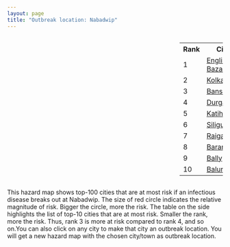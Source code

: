 ```yaml
---
layout: page
title: "Outbreak location: Nabadwip"
---
```

<div style="width: 100%; overflow: auto;">
<div style="width: 75%; float: left;">
<div id="mapid">
<script src="https://buda-magenta.github.io/hazard_map/load_map.js"></script>

<script>
var marker_outbreak = L.marker([23.388901, 88.372439],{"autoPan": true}).addTo(map); marker_outbreak.bindTooltip("Nabadwip").openTooltip();

var circle_1 = L.circle([24.965712, 88.127778], {"pane": "markerPane", "color": "red", "fill": true, "fillOpacity": 0.2, "fillRule": "evenodd", "lineCap": "round", "lineJoin": "round", "opacity": 1.0, "radius": 109327, "stroke": true, "weight": 3}).addTo(map);
circle_1.bindTooltip("English Bazar<br>rank: 1<br>hazard index: 0.109328")
circle_1.bindPopup('<a href="https://buda-magenta.github.io/hazard_map/English_Bazar">English Bazar</a>')

var circle_2 = L.circle([22.541418, 88.357691], {"pane": "markerPane", "color": "red", "fill": true, "fillOpacity": 0.2, "fillRule": "evenodd", "lineCap": "round", "lineJoin": "round", "opacity": 1.0, "radius": 86202, "stroke": true, "weight": 3}).addTo(map);
circle_2.bindTooltip("Kolkata<br>rank: 2<br>hazard index: 0.086203")
circle_2.bindPopup('<a href="https://buda-magenta.github.io/hazard_map/Kolkata">Kolkata</a>')

var circle_3 = L.circle([22.965365, 88.403973], {"pane": "markerPane", "color": "red", "fill": true, "fillOpacity": 0.2, "fillRule": "evenodd", "lineCap": "round", "lineJoin": "round", "opacity": 1.0, "radius": 62857, "stroke": true, "weight": 3}).addTo(map);
circle_3.bindTooltip("Bansberia<br>rank: 3<br>hazard index: 0.062858")
circle_3.bindPopup('<a href="https://buda-magenta.github.io/hazard_map/Bansberia">Bansberia</a>')

var circle_4 = L.circle([23.535048, 87.338043], {"pane": "markerPane", "color": "red", "fill": true, "fillOpacity": 0.2, "fillRule": "evenodd", "lineCap": "round", "lineJoin": "round", "opacity": 1.0, "radius": 14612, "stroke": true, "weight": 3}).addTo(map);
circle_4.bindTooltip("Durgapur<br>rank: 4<br>hazard index: 0.014612")
circle_4.bindPopup('<a href="https://buda-magenta.github.io/hazard_map/Durgapur">Durgapur</a>')

var circle_5 = L.circle([25.560900, 87.647654], {"pane": "markerPane", "color": "red", "fill": true, "fillOpacity": 0.2, "fillRule": "evenodd", "lineCap": "round", "lineJoin": "round", "opacity": 1.0, "radius": 7490, "stroke": true, "weight": 3}).addTo(map);
circle_5.bindTooltip("Katihar<br>rank: 5<br>hazard index: 0.007491")
circle_5.bindPopup('<a href="https://buda-magenta.github.io/hazard_map/Katihar">Katihar</a>')

var circle_6 = L.circle([26.716413, 88.430992], {"pane": "markerPane", "color": "red", "fill": true, "fillOpacity": 0.2, "fillRule": "evenodd", "lineCap": "round", "lineJoin": "round", "opacity": 1.0, "radius": 6737, "stroke": true, "weight": 3}).addTo(map);
circle_6.bindTooltip("Siliguri<br>rank: 6<br>hazard index: 0.006737")
circle_6.bindPopup('<a href="https://buda-magenta.github.io/hazard_map/Siliguri">Siliguri</a>')

var circle_7 = L.circle([25.680654, 88.124646], {"pane": "markerPane", "color": "red", "fill": true, "fillOpacity": 0.2, "fillRule": "evenodd", "lineCap": "round", "lineJoin": "round", "opacity": 1.0, "radius": 6707, "stroke": true, "weight": 3}).addTo(map);
circle_7.bindTooltip("Raiganj<br>rank: 7<br>hazard index: 0.006707")
circle_7.bindPopup('<a href="https://buda-magenta.github.io/hazard_map/Raiganj">Raiganj</a>')

var circle_8 = L.circle([22.707369, 88.374437], {"pane": "markerPane", "color": "red", "fill": true, "fillOpacity": 0.2, "fillRule": "evenodd", "lineCap": "round", "lineJoin": "round", "opacity": 1.0, "radius": 4931, "stroke": true, "weight": 3}).addTo(map);
circle_8.bindTooltip("Baranagar<br>rank: 8<br>hazard index: 0.004932")
circle_8.bindPopup('<a href="https://buda-magenta.github.io/hazard_map/Baranagar">Baranagar</a>')

var circle_9 = L.circle([22.646958, 88.343612], {"pane": "markerPane", "color": "red", "fill": true, "fillOpacity": 0.2, "fillRule": "evenodd", "lineCap": "round", "lineJoin": "round", "opacity": 1.0, "radius": 4858, "stroke": true, "weight": 3}).addTo(map);
circle_9.bindTooltip("Bally<br>rank: 9<br>hazard index: 0.004859")
circle_9.bindPopup('<a href="https://buda-magenta.github.io/hazard_map/Bally">Bally</a>')

var circle_10 = L.circle([25.263487, 88.789003], {"pane": "markerPane", "color": "red", "fill": true, "fillOpacity": 0.2, "fillRule": "evenodd", "lineCap": "round", "lineJoin": "round", "opacity": 1.0, "radius": 4575, "stroke": true, "weight": 3}).addTo(map);
circle_10.bindTooltip("Balurghat<br>rank: 10<br>hazard index: 0.004575")
circle_10.bindPopup('<a href="https://buda-magenta.github.io/hazard_map/Balurghat">Balurghat</a>')

var circle_11 = L.circle([23.687130, 86.974659], {"pane": "markerPane", "color": "red", "fill": true, "fillOpacity": 0.2, "fillRule": "evenodd", "lineCap": "round", "lineJoin": "round", "opacity": 1.0, "radius": 3523, "stroke": true, "weight": 3}).addTo(map);
circle_11.bindTooltip("Asansol<br>rank: 11<br>hazard index: 0.003524")
circle_11.bindPopup('<a href="https://buda-magenta.github.io/hazard_map/Asansol">Asansol</a>')

var circle_12 = L.circle([22.754995, 88.341667], {"pane": "markerPane", "color": "red", "fill": true, "fillOpacity": 0.2, "fillRule": "evenodd", "lineCap": "round", "lineJoin": "round", "opacity": 1.0, "radius": 3050, "stroke": true, "weight": 3}).addTo(map);
circle_12.bindTooltip("Serampore<br>rank: 12<br>hazard index: 0.003051")
circle_12.bindPopup('<a href="https://buda-magenta.github.io/hazard_map/Serampore">Serampore</a>')

var circle_13 = L.circle([22.901200, 88.389900], {"pane": "markerPane", "color": "red", "fill": true, "fillOpacity": 0.2, "fillRule": "evenodd", "lineCap": "round", "lineJoin": "round", "opacity": 1.0, "radius": 2904, "stroke": true, "weight": 3}).addTo(map);
circle_13.bindTooltip("Hugli-Chinsurah<br>rank: 13<br>hazard index: 0.002904")
circle_13.bindPopup('<a href="https://buda-magenta.github.io/hazard_map/Hugli-Chinsurah">Hugli-Chinsurah</a>')

var circle_14 = L.circle([22.508621, 88.253218], {"pane": "markerPane", "color": "red", "fill": true, "fillOpacity": 0.2, "fillRule": "evenodd", "lineCap": "round", "lineJoin": "round", "opacity": 1.0, "radius": 2805, "stroke": true, "weight": 3}).addTo(map);
circle_14.bindTooltip("Maheshtala<br>rank: 14<br>hazard index: 0.002805")
circle_14.bindPopup('<a href="https://buda-magenta.github.io/hazard_map/Maheshtala">Maheshtala</a>')

var circle_15 = L.circle([22.667046, 88.341146], {"pane": "markerPane", "color": "red", "fill": true, "fillOpacity": 0.2, "fillRule": "evenodd", "lineCap": "round", "lineJoin": "round", "opacity": 1.0, "radius": 2661, "stroke": true, "weight": 3}).addTo(map);
circle_15.bindTooltip("Uttarpara<br>rank: 15<br>hazard index: 0.002661")
circle_15.bindPopup('<a href="https://buda-magenta.github.io/hazard_map/Uttarpara">Uttarpara</a>')

var circle_16 = L.circle([22.591260, 88.390964], {"pane": "markerPane", "color": "red", "fill": true, "fillOpacity": 0.2, "fillRule": "evenodd", "lineCap": "round", "lineJoin": "round", "opacity": 1.0, "radius": 2523, "stroke": true, "weight": 3}).addTo(map);
circle_16.bindTooltip("Bidhan Nagar<br>rank: 16<br>hazard index: 0.002524")
circle_16.bindPopup('<a href="https://buda-magenta.github.io/hazard_map/Bidhan_Nagar">Bidhan Nagar</a>')

var circle_17 = L.circle([22.695034, 88.377060], {"pane": "markerPane", "color": "red", "fill": true, "fillOpacity": 0.2, "fillRule": "evenodd", "lineCap": "round", "lineJoin": "round", "opacity": 1.0, "radius": 2394, "stroke": true, "weight": 3}).addTo(map);
circle_17.bindTooltip("Panihati<br>rank: 17<br>hazard index: 0.002394")
circle_17.bindPopup('<a href="https://buda-magenta.github.io/hazard_map/Panihati">Panihati</a>')

var circle_18 = L.circle([25.832642, 86.614893], {"pane": "markerPane", "color": "red", "fill": true, "fillOpacity": 0.2, "fillRule": "evenodd", "lineCap": "round", "lineJoin": "round", "opacity": 1.0, "radius": 2354, "stroke": true, "weight": 3}).addTo(map);
circle_18.bindTooltip("Saharsa<br>rank: 18<br>hazard index: 0.002355")
circle_18.bindPopup('<a href="https://buda-magenta.github.io/hazard_map/Saharsa">Saharsa</a>')

var circle_19 = L.circle([22.670728, 88.376342], {"pane": "markerPane", "color": "red", "fill": true, "fillOpacity": 0.2, "fillRule": "evenodd", "lineCap": "round", "lineJoin": "round", "opacity": 1.0, "radius": 2100, "stroke": true, "weight": 3}).addTo(map);
circle_19.bindTooltip("Kamarhati<br>rank: 19<br>hazard index: 0.002101")
circle_19.bindPopup('<a href="https://buda-magenta.github.io/hazard_map/Kamarhati">Kamarhati</a>')

var circle_20 = L.circle([22.794910, 88.331772], {"pane": "markerPane", "color": "red", "fill": true, "fillOpacity": 0.2, "fillRule": "evenodd", "lineCap": "round", "lineJoin": "round", "opacity": 1.0, "radius": 2061, "stroke": true, "weight": 3}).addTo(map);
circle_20.bindTooltip("Baidyabati<br>rank: 20<br>hazard index: 0.002062")
circle_20.bindPopup('<a href="https://buda-magenta.github.io/hazard_map/Baidyabati">Baidyabati</a>')

var circle_21 = L.circle([22.726141, 88.343487], {"pane": "markerPane", "color": "red", "fill": true, "fillOpacity": 0.2, "fillRule": "evenodd", "lineCap": "round", "lineJoin": "round", "opacity": 1.0, "radius": 2049, "stroke": true, "weight": 3}).addTo(map);
circle_21.bindTooltip("Rishra<br>rank: 21<br>hazard index: 0.002049")
circle_21.bindPopup('<a href="https://buda-magenta.github.io/hazard_map/Rishra">Rishra</a>')

var circle_22 = L.circle([23.250000, 87.750000], {"pane": "markerPane", "color": "red", "fill": true, "fillOpacity": 0.2, "fillRule": "evenodd", "lineCap": "round", "lineJoin": "round", "opacity": 1.0, "radius": 1964, "stroke": true, "weight": 3}).addTo(map);
circle_22.bindTooltip("Barddhaman<br>rank: 22<br>hazard index: 0.001964")
circle_22.bindPopup('<a href="https://buda-magenta.github.io/hazard_map/Barddhaman">Barddhaman</a>')

var circle_23 = L.circle([23.730215, 86.839671], {"pane": "markerPane", "color": "red", "fill": true, "fillOpacity": 0.2, "fillRule": "evenodd", "lineCap": "round", "lineJoin": "round", "opacity": 1.0, "radius": 1959, "stroke": true, "weight": 3}).addTo(map);
circle_23.bindTooltip("Kulti<br>rank: 23<br>hazard index: 0.001960")
circle_23.bindPopup('<a href="https://buda-magenta.github.io/hazard_map/Kulti">Kulti</a>')

var circle_24 = L.circle([26.180598, 91.753943], {"pane": "markerPane", "color": "red", "fill": true, "fillOpacity": 0.2, "fillRule": "evenodd", "lineCap": "round", "lineJoin": "round", "opacity": 1.0, "radius": 1895, "stroke": true, "weight": 3}).addTo(map);
circle_24.bindTooltip("Guwahati<br>rank: 24<br>hazard index: 0.001896")
circle_24.bindPopup('<a href="https://buda-magenta.github.io/hazard_map/Guwahati">Guwahati</a>')

var circle_25 = L.circle([22.717624, 88.488953], {"pane": "markerPane", "color": "red", "fill": true, "fillOpacity": 0.2, "fillRule": "evenodd", "lineCap": "round", "lineJoin": "round", "opacity": 1.0, "radius": 1769, "stroke": true, "weight": 3}).addTo(map);
circle_25.bindTooltip("Barasat<br>rank: 25<br>hazard index: 0.001769")
circle_25.bindPopup('<a href="https://buda-magenta.github.io/hazard_map/Barasat">Barasat</a>')

var circle_26 = L.circle([26.505476, 93.977739], {"pane": "markerPane", "color": "red", "fill": true, "fillOpacity": 0.2, "fillRule": "evenodd", "lineCap": "round", "lineJoin": "round", "opacity": 1.0, "radius": 1736, "stroke": true, "weight": 3}).addTo(map);
circle_26.bindTooltip("Chandan Nagar<br>rank: 26<br>hazard index: 0.001736")
circle_26.bindPopup('<a href="https://buda-magenta.github.io/hazard_map/Chandan_Nagar">Chandan Nagar</a>')

var circle_27 = L.circle([22.974972, 88.434592], {"pane": "markerPane", "color": "red", "fill": true, "fillOpacity": 0.2, "fillRule": "evenodd", "lineCap": "round", "lineJoin": "round", "opacity": 1.0, "radius": 1718, "stroke": true, "weight": 3}).addTo(map);
circle_27.bindTooltip("Kalyani<br>rank: 27<br>hazard index: 0.001719")
circle_27.bindPopup('<a href="https://buda-magenta.github.io/hazard_map/Kalyani">Kalyani</a>')

var circle_28 = L.circle([25.286698, 87.132254], {"pane": "markerPane", "color": "red", "fill": true, "fillOpacity": 0.2, "fillRule": "evenodd", "lineCap": "round", "lineJoin": "round", "opacity": 1.0, "radius": 1683, "stroke": true, "weight": 3}).addTo(map);
circle_28.bindTooltip("Bhagalpur<br>rank: 28<br>hazard index: 0.001684")
circle_28.bindPopup('<a href="https://buda-magenta.github.io/hazard_map/Bhagalpur">Bhagalpur</a>')

var circle_29 = L.circle([22.890183, 88.426939], {"pane": "markerPane", "color": "red", "fill": true, "fillOpacity": 0.2, "fillRule": "evenodd", "lineCap": "round", "lineJoin": "round", "opacity": 1.0, "radius": 1608, "stroke": true, "weight": 3}).addTo(map);
circle_29.bindTooltip("Naihati<br>rank: 29<br>hazard index: 0.001608")
circle_29.bindPopup('<a href="https://buda-magenta.github.io/hazard_map/Naihati">Naihati</a>')

var circle_30 = L.circle([28.651718, 77.221939], {"pane": "markerPane", "color": "red", "fill": true, "fillOpacity": 0.2, "fillRule": "evenodd", "lineCap": "round", "lineJoin": "round", "opacity": 1.0, "radius": 1428, "stroke": true, "weight": 3}).addTo(map);
circle_30.bindTooltip("Delhi<br>rank: 30<br>hazard index: 0.001429")
circle_30.bindPopup('<a href="https://buda-magenta.github.io/hazard_map/Delhi">Delhi</a>')

var circle_31 = L.circle([22.472223, 88.093845], {"pane": "markerPane", "color": "red", "fill": true, "fillOpacity": 0.2, "fillRule": "evenodd", "lineCap": "round", "lineJoin": "round", "opacity": 1.0, "radius": 1397, "stroke": true, "weight": 3}).addTo(map);
circle_31.bindTooltip("Uluberia<br>rank: 31<br>hazard index: 0.001398")
circle_31.bindPopup('<a href="https://buda-magenta.github.io/hazard_map/Uluberia">Uluberia</a>')

var circle_32 = L.circle([26.298638, 87.953148], {"pane": "markerPane", "color": "red", "fill": true, "fillOpacity": 0.2, "fillRule": "evenodd", "lineCap": "round", "lineJoin": "round", "opacity": 1.0, "radius": 1323, "stroke": true, "weight": 3}).addTo(map);
circle_32.bindTooltip("Kishanganj<br>rank: 32<br>hazard index: 0.001324")
circle_32.bindPopup('<a href="https://buda-magenta.github.io/hazard_map/Kishanganj">Kishanganj</a>')

var circle_33 = L.circle([22.028124, 88.063265], {"pane": "markerPane", "color": "red", "fill": true, "fillOpacity": 0.2, "fillRule": "evenodd", "lineCap": "round", "lineJoin": "round", "opacity": 1.0, "radius": 1253, "stroke": true, "weight": 3}).addTo(map);
circle_33.bindTooltip("Haldia<br>rank: 33<br>hazard index: 0.001253")
circle_33.bindPopup('<a href="https://buda-magenta.github.io/hazard_map/Haldia">Haldia</a>')

var circle_34 = L.circle([22.694792, 88.453018], {"pane": "markerPane", "color": "red", "fill": true, "fillOpacity": 0.2, "fillRule": "evenodd", "lineCap": "round", "lineJoin": "round", "opacity": 1.0, "radius": 1241, "stroke": true, "weight": 3}).addTo(map);
circle_34.bindTooltip("Madhyamgram<br>rank: 34<br>hazard index: 0.001242")
circle_34.bindPopup('<a href="https://buda-magenta.github.io/hazard_map/Madhyamgram">Madhyamgram</a>')

var circle_35 = L.circle([24.379576, 88.585573], {"pane": "markerPane", "color": "red", "fill": true, "fillOpacity": 0.2, "fillRule": "evenodd", "lineCap": "round", "lineJoin": "round", "opacity": 1.0, "radius": 1219, "stroke": true, "weight": 3}).addTo(map);
circle_35.bindTooltip("Baharampur<br>rank: 35<br>hazard index: 0.001219")
circle_35.bindPopup('<a href="https://buda-magenta.github.io/hazard_map/Baharampur">Baharampur</a>')

var circle_36 = L.circle([22.910184, 69.899418], {"pane": "markerPane", "color": "red", "fill": true, "fillOpacity": 0.2, "fillRule": "evenodd", "lineCap": "round", "lineJoin": "round", "opacity": 1.0, "radius": 1028, "stroke": true, "weight": 3}).addTo(map);
circle_36.bindTooltip("Bhadreshwar<br>rank: 36<br>hazard index: 0.001028")
circle_36.bindPopup('<a href="https://buda-magenta.github.io/hazard_map/Bhadreshwar">Bhadreshwar</a>')

var circle_37 = L.circle([26.626484, 88.734077], {"pane": "markerPane", "color": "red", "fill": true, "fillOpacity": 0.2, "fillRule": "evenodd", "lineCap": "round", "lineJoin": "round", "opacity": 1.0, "radius": 987, "stroke": true, "weight": 3}).addTo(map);
circle_37.bindTooltip("Jalpaiguri<br>rank: 37<br>hazard index: 0.000987")
circle_37.bindPopup('<a href="https://buda-magenta.github.io/hazard_map/Jalpaiguri">Jalpaiguri</a>')

var circle_38 = L.circle([23.405848, 88.495894], {"pane": "markerPane", "color": "red", "fill": true, "fillOpacity": 0.2, "fillRule": "evenodd", "lineCap": "round", "lineJoin": "round", "opacity": 1.0, "radius": 950, "stroke": true, "weight": 3}).addTo(map);
circle_38.bindTooltip("Krishnanagar<br>rank: 38<br>hazard index: 0.000950")
circle_38.bindPopup('<a href="https://buda-magenta.github.io/hazard_map/Krishnanagar">Krishnanagar</a>')

var circle_39 = L.circle([23.259346, 88.437212], {"pane": "markerPane", "color": "red", "fill": true, "fillOpacity": 0.2, "fillRule": "evenodd", "lineCap": "round", "lineJoin": "round", "opacity": 1.0, "radius": 947, "stroke": true, "weight": 3}).addTo(map);
circle_39.bindTooltip("Santipur<br>rank: 39<br>hazard index: 0.000947")
circle_39.bindPopup('<a href="https://buda-magenta.github.io/hazard_map/Santipur">Santipur</a>')

var circle_40 = L.circle([19.075990, 72.877393], {"pane": "markerPane", "color": "red", "fill": true, "fillOpacity": 0.2, "fillRule": "evenodd", "lineCap": "round", "lineJoin": "round", "opacity": 1.0, "radius": 943, "stroke": true, "weight": 3}).addTo(map);
circle_40.bindTooltip("Mumbai<br>rank: 40<br>hazard index: 0.000943")
circle_40.bindPopup('<a href="https://buda-magenta.github.io/hazard_map/Mumbai">Mumbai</a>')

var circle_41 = L.circle([22.840800, 88.653500], {"pane": "markerPane", "color": "red", "fill": true, "fillOpacity": 0.2, "fillRule": "evenodd", "lineCap": "round", "lineJoin": "round", "opacity": 1.0, "radius": 934, "stroke": true, "weight": 3}).addTo(map);
circle_41.bindTooltip("Habra<br>rank: 41<br>hazard index: 0.000934")
circle_41.bindPopup('<a href="https://buda-magenta.github.io/hazard_map/Habra">Habra</a>')

var circle_42 = L.circle([23.332200, 86.361600], {"pane": "markerPane", "color": "red", "fill": true, "fillOpacity": 0.2, "fillRule": "evenodd", "lineCap": "round", "lineJoin": "round", "opacity": 1.0, "radius": 863, "stroke": true, "weight": 3}).addTo(map);
circle_42.bindTooltip("Purulia<br>rank: 42<br>hazard index: 0.000863")
circle_42.bindPopup('<a href="https://buda-magenta.github.io/hazard_map/Purulia">Purulia</a>')

var circle_43 = L.circle([23.131954, 87.207397], {"pane": "markerPane", "color": "red", "fill": true, "fillOpacity": 0.2, "fillRule": "evenodd", "lineCap": "round", "lineJoin": "round", "opacity": 1.0, "radius": 861, "stroke": true, "weight": 3}).addTo(map);
circle_43.bindTooltip("Bankura<br>rank: 43<br>hazard index: 0.000862")
circle_43.bindPopup('<a href="https://buda-magenta.github.io/hazard_map/Bankura">Bankura</a>')

var circle_44 = L.circle([22.870214, 88.419608], {"pane": "markerPane", "color": "red", "fill": true, "fillOpacity": 0.2, "fillRule": "evenodd", "lineCap": "round", "lineJoin": "round", "opacity": 1.0, "radius": 841, "stroke": true, "weight": 3}).addTo(map);
circle_44.bindTooltip("Barrackpur<br>rank: 44<br>hazard index: 0.000842")
circle_44.bindPopup('<a href="https://buda-magenta.github.io/hazard_map/Barrackpur">Barrackpur</a>')

var circle_45 = L.circle([25.609324, 85.123525], {"pane": "markerPane", "color": "red", "fill": true, "fillOpacity": 0.2, "fillRule": "evenodd", "lineCap": "round", "lineJoin": "round", "opacity": 1.0, "radius": 826, "stroke": true, "weight": 3}).addTo(map);
circle_45.bindTooltip("Patna<br>rank: 45<br>hazard index: 0.000827")
circle_45.bindPopup('<a href="https://buda-magenta.github.io/hazard_map/Patna">Patna</a>')

var circle_46 = L.circle([22.661196, 88.866022], {"pane": "markerPane", "color": "red", "fill": true, "fillOpacity": 0.2, "fillRule": "evenodd", "lineCap": "round", "lineJoin": "round", "opacity": 1.0, "radius": 793, "stroke": true, "weight": 3}).addTo(map);
circle_46.bindTooltip("Basirhat<br>rank: 46<br>hazard index: 0.000794")
circle_46.bindPopup('<a href="https://buda-magenta.github.io/hazard_map/Basirhat">Basirhat</a>')

var circle_47 = L.circle([22.920982, 88.437022], {"pane": "markerPane", "color": "red", "fill": true, "fillOpacity": 0.2, "fillRule": "evenodd", "lineCap": "round", "lineJoin": "round", "opacity": 1.0, "radius": 792, "stroke": true, "weight": 3}).addTo(map);
circle_47.bindTooltip("Halisahar<br>rank: 47<br>hazard index: 0.000792")
circle_47.bindPopup('<a href="https://buda-magenta.github.io/hazard_map/Halisahar">Halisahar</a>')

var circle_48 = L.circle([22.949011, 88.435910], {"pane": "markerPane", "color": "red", "fill": true, "fillOpacity": 0.2, "fillRule": "evenodd", "lineCap": "round", "lineJoin": "round", "opacity": 1.0, "radius": 777, "stroke": true, "weight": 3}).addTo(map);
circle_48.bindTooltip("Kanchrapara<br>rank: 48<br>hazard index: 0.000777")
circle_48.bindPopup('<a href="https://buda-magenta.github.io/hazard_map/Kanchrapara">Kanchrapara</a>')

var circle_49 = L.circle([22.741920, 88.379201], {"pane": "markerPane", "color": "red", "fill": true, "fillOpacity": 0.2, "fillRule": "evenodd", "lineCap": "round", "lineJoin": "round", "opacity": 1.0, "radius": 746, "stroke": true, "weight": 3}).addTo(map);
circle_49.bindTooltip("Titagarh<br>rank: 49<br>hazard index: 0.000747")
circle_49.bindPopup('<a href="https://buda-magenta.github.io/hazard_map/Titagarh">Titagarh</a>')

var circle_50 = L.circle([23.056882, 88.781851], {"pane": "markerPane", "color": "red", "fill": true, "fillOpacity": 0.2, "fillRule": "evenodd", "lineCap": "round", "lineJoin": "round", "opacity": 1.0, "radius": 723, "stroke": true, "weight": 3}).addTo(map);
circle_50.bindTooltip("Bongaon<br>rank: 50<br>hazard index: 0.000723")
circle_50.bindPopup('<a href="https://buda-magenta.github.io/hazard_map/Bongaon">Bongaon</a>')

var circle_51 = L.circle([22.715699, 88.381582], {"pane": "markerPane", "color": "red", "fill": true, "fillOpacity": 0.2, "fillRule": "evenodd", "lineCap": "round", "lineJoin": "round", "opacity": 1.0, "radius": 700, "stroke": true, "weight": 3}).addTo(map);
circle_51.bindTooltip("Khardaha<br>rank: 51<br>hazard index: 0.000700")
circle_51.bindPopup('<a href="https://buda-magenta.github.io/hazard_map/Khardaha">Khardaha</a>')

var circle_52 = L.circle([26.000000, 87.500000], {"pane": "markerPane", "color": "red", "fill": true, "fillOpacity": 0.2, "fillRule": "evenodd", "lineCap": "round", "lineJoin": "round", "opacity": 1.0, "radius": 697, "stroke": true, "weight": 3}).addTo(map);
circle_52.bindTooltip("Purnia<br>rank: 52<br>hazard index: 0.000698")
circle_52.bindPopup('<a href="https://buda-magenta.github.io/hazard_map/Purnia">Purnia</a>')

var circle_53 = L.circle([25.133173, 86.525040], {"pane": "markerPane", "color": "red", "fill": true, "fillOpacity": 0.2, "fillRule": "evenodd", "lineCap": "round", "lineJoin": "round", "opacity": 1.0, "radius": 614, "stroke": true, "weight": 3}).addTo(map);
circle_53.bindTooltip("Kharagpur<br>rank: 53<br>hazard index: 0.000614")
circle_53.bindPopup('<a href="https://buda-magenta.github.io/hazard_map/Kharagpur">Kharagpur</a>')

var circle_54 = L.circle([12.979120, 77.591300], {"pane": "markerPane", "color": "red", "fill": true, "fillOpacity": 0.2, "fillRule": "evenodd", "lineCap": "round", "lineJoin": "round", "opacity": 1.0, "radius": 611, "stroke": true, "weight": 3}).addTo(map);
circle_54.bindTooltip("Bangalore<br>rank: 54<br>hazard index: 0.000611")
circle_54.bindPopup('<a href="https://buda-magenta.github.io/hazard_map/Bangalore">Bangalore</a>')

var circle_55 = L.circle([20.266777, 85.843559], {"pane": "markerPane", "color": "red", "fill": true, "fillOpacity": 0.2, "fillRule": "evenodd", "lineCap": "round", "lineJoin": "round", "opacity": 1.0, "radius": 553, "stroke": true, "weight": 3}).addTo(map);
circle_55.bindTooltip("Bhubaneswar<br>rank: 55<br>hazard index: 0.000554")
circle_55.bindPopup('<a href="https://buda-magenta.github.io/hazard_map/Bhubaneswar">Bhubaneswar</a>')

var circle_56 = L.circle([25.512719, 86.090571], {"pane": "markerPane", "color": "red", "fill": true, "fillOpacity": 0.2, "fillRule": "evenodd", "lineCap": "round", "lineJoin": "round", "opacity": 1.0, "radius": 497, "stroke": true, "weight": 3}).addTo(map);
circle_56.bindTooltip("Begusarai<br>rank: 56<br>hazard index: 0.000498")
circle_56.bindPopup('<a href="https://buda-magenta.github.io/hazard_map/Begusarai">Begusarai</a>')

var circle_57 = L.circle([21.735348, 81.944459], {"pane": "markerPane", "color": "red", "fill": true, "fillOpacity": 0.2, "fillRule": "evenodd", "lineCap": "round", "lineJoin": "round", "opacity": 1.0, "radius": 472, "stroke": true, "weight": 3}).addTo(map);
circle_57.bindTooltip("Bhatpara<br>rank: 57<br>hazard index: 0.000473")
circle_57.bindPopup('<a href="https://buda-magenta.github.io/hazard_map/Bhatpara">Bhatpara</a>')

var circle_58 = L.circle([13.083694, 80.270186], {"pane": "markerPane", "color": "red", "fill": true, "fillOpacity": 0.2, "fillRule": "evenodd", "lineCap": "round", "lineJoin": "round", "opacity": 1.0, "radius": 443, "stroke": true, "weight": 3}).addTo(map);
circle_58.bindTooltip("Chennai<br>rank: 58<br>hazard index: 0.000444")
circle_58.bindPopup('<a href="https://buda-magenta.github.io/hazard_map/Chennai">Chennai</a>')

var circle_59 = L.circle([25.720581, 85.255560], {"pane": "markerPane", "color": "red", "fill": true, "fillOpacity": 0.2, "fillRule": "evenodd", "lineCap": "round", "lineJoin": "round", "opacity": 1.0, "radius": 430, "stroke": true, "weight": 3}).addTo(map);
circle_59.bindTooltip("Hajipur<br>rank: 59<br>hazard index: 0.000430")
circle_59.bindPopup('<a href="https://buda-magenta.github.io/hazard_map/Hajipur">Hajipur</a>')

var circle_60 = L.circle([17.388786, 78.461065], {"pane": "markerPane", "color": "red", "fill": true, "fillOpacity": 0.2, "fillRule": "evenodd", "lineCap": "round", "lineJoin": "round", "opacity": 1.0, "radius": 427, "stroke": true, "weight": 3}).addTo(map);
circle_60.bindTooltip("Hyderabad<br>rank: 60<br>hazard index: 0.000428")
circle_60.bindPopup('<a href="https://buda-magenta.github.io/hazard_map/Hyderabad">Hyderabad</a>')

var circle_61 = L.circle([25.329791, 86.456777], {"pane": "markerPane", "color": "red", "fill": true, "fillOpacity": 0.2, "fillRule": "evenodd", "lineCap": "round", "lineJoin": "round", "opacity": 1.0, "radius": 412, "stroke": true, "weight": 3}).addTo(map);
circle_61.bindTooltip("Jamalpur<br>rank: 61<br>hazard index: 0.000413")
circle_61.bindPopup('<a href="https://buda-magenta.github.io/hazard_map/Jamalpur">Jamalpur</a>')

var circle_62 = L.circle([22.801519, 86.202958], {"pane": "markerPane", "color": "red", "fill": true, "fillOpacity": 0.2, "fillRule": "evenodd", "lineCap": "round", "lineJoin": "round", "opacity": 1.0, "radius": 341, "stroke": true, "weight": 3}).addTo(map);
circle_62.bindTooltip("Jamshedpur<br>rank: 62<br>hazard index: 0.000342")
circle_62.bindPopup('<a href="https://buda-magenta.github.io/hazard_map/Jamshedpur">Jamshedpur</a>')

var circle_63 = L.circle([27.484460, 94.901945], {"pane": "markerPane", "color": "red", "fill": true, "fillOpacity": 0.2, "fillRule": "evenodd", "lineCap": "round", "lineJoin": "round", "opacity": 1.0, "radius": 332, "stroke": true, "weight": 3}).addTo(map);
circle_63.bindTooltip("Dibrugarh<br>rank: 63<br>hazard index: 0.000333")
circle_63.bindPopup('<a href="https://buda-magenta.github.io/hazard_map/Dibrugarh">Dibrugarh</a>')

var circle_64 = L.circle([26.838100, 80.934600], {"pane": "markerPane", "color": "red", "fill": true, "fillOpacity": 0.2, "fillRule": "evenodd", "lineCap": "round", "lineJoin": "round", "opacity": 1.0, "radius": 327, "stroke": true, "weight": 3}).addTo(map);
circle_64.bindTooltip("Lucknow<br>rank: 64<br>hazard index: 0.000327")
circle_64.bindPopup('<a href="https://buda-magenta.github.io/hazard_map/Lucknow">Lucknow</a>')

var circle_65 = L.circle([25.572433, 83.609605], {"pane": "markerPane", "color": "red", "fill": true, "fillOpacity": 0.2, "fillRule": "evenodd", "lineCap": "round", "lineJoin": "round", "opacity": 1.0, "radius": 251, "stroke": true, "weight": 3}).addTo(map);
circle_65.bindTooltip("Medinipur<br>rank: 65<br>hazard index: 0.000252")
circle_65.bindPopup('<a href="https://buda-magenta.github.io/hazard_map/Medinipur">Medinipur</a>')

var circle_66 = L.circle([23.795281, 86.430964], {"pane": "markerPane", "color": "red", "fill": true, "fillOpacity": 0.2, "fillRule": "evenodd", "lineCap": "round", "lineJoin": "round", "opacity": 1.0, "radius": 249, "stroke": true, "weight": 3}).addTo(map);
circle_66.bindTooltip("Dhanbad<br>rank: 66<br>hazard index: 0.000249")
circle_66.bindPopup('<a href="https://buda-magenta.github.io/hazard_map/Dhanbad">Dhanbad</a>')

var circle_67 = L.circle([23.831238, 91.282382], {"pane": "markerPane", "color": "red", "fill": true, "fillOpacity": 0.2, "fillRule": "evenodd", "lineCap": "round", "lineJoin": "round", "opacity": 1.0, "radius": 248, "stroke": true, "weight": 3}).addTo(map);
circle_67.bindTooltip("Agartala<br>rank: 67<br>hazard index: 0.000248")
circle_67.bindPopup('<a href="https://buda-magenta.github.io/hazard_map/Agartala">Agartala</a>')

var circle_68 = L.circle([23.370035, 85.325013], {"pane": "markerPane", "color": "red", "fill": true, "fillOpacity": 0.2, "fillRule": "evenodd", "lineCap": "round", "lineJoin": "round", "opacity": 1.0, "radius": 233, "stroke": true, "weight": 3}).addTo(map);
circle_68.bindTooltip("Ranchi<br>rank: 68<br>hazard index: 0.000234")
circle_68.bindPopup('<a href="https://buda-magenta.github.io/hazard_map/Ranchi">Ranchi</a>')

var circle_69 = L.circle([26.698885, 88.320030], {"pane": "markerPane", "color": "red", "fill": true, "fillOpacity": 0.2, "fillRule": "evenodd", "lineCap": "round", "lineJoin": "round", "opacity": 1.0, "radius": 227, "stroke": true, "weight": 3}).addTo(map);
circle_69.bindTooltip("Bagdogra<br>rank: 69<br>hazard index: 0.000228")
circle_69.bindPopup('<a href="https://buda-magenta.github.io/hazard_map/Bagdogra">Bagdogra</a>')

var circle_70 = L.circle([17.723128, 83.301284], {"pane": "markerPane", "color": "red", "fill": true, "fillOpacity": 0.2, "fillRule": "evenodd", "lineCap": "round", "lineJoin": "round", "opacity": 1.0, "radius": 226, "stroke": true, "weight": 3}).addTo(map);
circle_70.bindTooltip("Visakhapatnam<br>rank: 70<br>hazard index: 0.000226")
circle_70.bindPopup('<a href="https://buda-magenta.github.io/hazard_map/Visakhapatnam">Visakhapatnam</a>')

var circle_71 = L.circle([26.460914, 80.321759], {"pane": "markerPane", "color": "red", "fill": true, "fillOpacity": 0.2, "fillRule": "evenodd", "lineCap": "round", "lineJoin": "round", "opacity": 1.0, "radius": 220, "stroke": true, "weight": 3}).addTo(map);
circle_71.bindTooltip("Kanpur<br>rank: 71<br>hazard index: 0.000220")
circle_71.bindPopup('<a href="https://buda-magenta.github.io/hazard_map/Kanpur">Kanpur</a>')

var circle_72 = L.circle([20.468600, 85.879200], {"pane": "markerPane", "color": "red", "fill": true, "fillOpacity": 0.2, "fillRule": "evenodd", "lineCap": "round", "lineJoin": "round", "opacity": 1.0, "radius": 219, "stroke": true, "weight": 3}).addTo(map);
circle_72.bindTooltip("Cuttack<br>rank: 72<br>hazard index: 0.000220")
circle_72.bindPopup('<a href="https://buda-magenta.github.io/hazard_map/Cuttack">Cuttack</a>')

var circle_73 = L.circle([21.149813, 79.082056], {"pane": "markerPane", "color": "red", "fill": true, "fillOpacity": 0.2, "fillRule": "evenodd", "lineCap": "round", "lineJoin": "round", "opacity": 1.0, "radius": 198, "stroke": true, "weight": 3}).addTo(map);
circle_73.bindTooltip("Nagpur<br>rank: 73<br>hazard index: 0.000198")
circle_73.bindPopup('<a href="https://buda-magenta.github.io/hazard_map/Nagpur">Nagpur</a>')

var circle_74 = L.circle([23.021624, 72.579707], {"pane": "markerPane", "color": "red", "fill": true, "fillOpacity": 0.2, "fillRule": "evenodd", "lineCap": "round", "lineJoin": "round", "opacity": 1.0, "radius": 193, "stroke": true, "weight": 3}).addTo(map);
circle_74.bindTooltip("Ahmedabad<br>rank: 74<br>hazard index: 0.000194")
circle_74.bindPopup('<a href="https://buda-magenta.github.io/hazard_map/Ahmedabad">Ahmedabad</a>')

var circle_75 = L.circle([25.913591, 93.728371], {"pane": "markerPane", "color": "red", "fill": true, "fillOpacity": 0.2, "fillRule": "evenodd", "lineCap": "round", "lineJoin": "round", "opacity": 1.0, "radius": 191, "stroke": true, "weight": 3}).addTo(map);
circle_75.bindTooltip("Dimapur<br>rank: 75<br>hazard index: 0.000191")
circle_75.bindPopup('<a href="https://buda-magenta.github.io/hazard_map/Dimapur">Dimapur</a>')

var circle_76 = L.circle([18.521428, 73.854454], {"pane": "markerPane", "color": "red", "fill": true, "fillOpacity": 0.2, "fillRule": "evenodd", "lineCap": "round", "lineJoin": "round", "opacity": 1.0, "radius": 174, "stroke": true, "weight": 3}).addTo(map);
circle_76.bindTooltip("Pune<br>rank: 76<br>hazard index: 0.000174")
circle_76.bindPopup('<a href="https://buda-magenta.github.io/hazard_map/Pune">Pune</a>')

var circle_77 = L.circle([25.335649, 83.007629], {"pane": "markerPane", "color": "red", "fill": true, "fillOpacity": 0.2, "fillRule": "evenodd", "lineCap": "round", "lineJoin": "round", "opacity": 1.0, "radius": 164, "stroke": true, "weight": 3}).addTo(map);
circle_77.bindTooltip("Varanasi<br>rank: 77<br>hazard index: 0.000165")
circle_77.bindPopup('<a href="https://buda-magenta.github.io/hazard_map/Varanasi">Varanasi</a>')

var circle_78 = L.circle([26.915458, 75.818982], {"pane": "markerPane", "color": "red", "fill": true, "fillOpacity": 0.2, "fillRule": "evenodd", "lineCap": "round", "lineJoin": "round", "opacity": 1.0, "radius": 159, "stroke": true, "weight": 3}).addTo(map);
circle_78.bindTooltip("Jaipur<br>rank: 78<br>hazard index: 0.000160")
circle_78.bindPopup('<a href="https://buda-magenta.github.io/hazard_map/Jaipur">Jaipur</a>')

var circle_79 = L.circle([11.664535, 92.739045], {"pane": "markerPane", "color": "red", "fill": true, "fillOpacity": 0.2, "fillRule": "evenodd", "lineCap": "round", "lineJoin": "round", "opacity": 1.0, "radius": 145, "stroke": true, "weight": 3}).addTo(map);
circle_79.bindTooltip("Port Blair<br>rank: 79<br>hazard index: 0.000146")
circle_79.bindPopup('<a href="https://buda-magenta.github.io/hazard_map/Port_Blair">Port Blair</a>')

var circle_80 = L.circle([16.508759, 80.618510], {"pane": "markerPane", "color": "red", "fill": true, "fillOpacity": 0.2, "fillRule": "evenodd", "lineCap": "round", "lineJoin": "round", "opacity": 1.0, "radius": 109, "stroke": true, "weight": 3}).addTo(map);
circle_80.bindTooltip("Vijayawada<br>rank: 80<br>hazard index: 0.000109")
circle_80.bindPopup('<a href="https://buda-magenta.github.io/hazard_map/Vijayawada">Vijayawada</a>')

var circle_81 = L.circle([25.220812, 86.517204], {"pane": "markerPane", "color": "red", "fill": true, "fillOpacity": 0.2, "fillRule": "evenodd", "lineCap": "round", "lineJoin": "round", "opacity": 1.0, "radius": 90, "stroke": true, "weight": 3}).addTo(map);
circle_81.bindTooltip("Munger<br>rank: 81<br>hazard index: 0.000091")
circle_81.bindPopup('<a href="https://buda-magenta.github.io/hazard_map/Munger">Munger</a>')

var circle_82 = L.circle([21.237947, 81.633683], {"pane": "markerPane", "color": "red", "fill": true, "fillOpacity": 0.2, "fillRule": "evenodd", "lineCap": "round", "lineJoin": "round", "opacity": 1.0, "radius": 89, "stroke": true, "weight": 3}).addTo(map);
circle_82.bindTooltip("Raipur<br>rank: 82<br>hazard index: 0.000090")
circle_82.bindPopup('<a href="https://buda-magenta.github.io/hazard_map/Raipur">Raipur</a>')

var circle_83 = L.circle([24.796436, 85.007956], {"pane": "markerPane", "color": "red", "fill": true, "fillOpacity": 0.2, "fillRule": "evenodd", "lineCap": "round", "lineJoin": "round", "opacity": 1.0, "radius": 87, "stroke": true, "weight": 3}).addTo(map);
circle_83.bindTooltip("Gaya<br>rank: 83<br>hazard index: 0.000088")
circle_83.bindPopup('<a href="https://buda-magenta.github.io/hazard_map/Gaya">Gaya</a>')

var circle_84 = L.circle([27.037755, 88.263176], {"pane": "markerPane", "color": "red", "fill": true, "fillOpacity": 0.2, "fillRule": "evenodd", "lineCap": "round", "lineJoin": "round", "opacity": 1.0, "radius": 86, "stroke": true, "weight": 3}).addTo(map);
circle_84.bindTooltip("Darjeeling<br>rank: 84<br>hazard index: 0.000087")
circle_84.bindPopup('<a href="https://buda-magenta.github.io/hazard_map/Darjeeling">Darjeeling</a>')

var circle_85 = L.circle([21.170200, 72.831100], {"pane": "markerPane", "color": "red", "fill": true, "fillOpacity": 0.2, "fillRule": "evenodd", "lineCap": "round", "lineJoin": "round", "opacity": 1.0, "radius": 86, "stroke": true, "weight": 3}).addTo(map);
circle_85.bindTooltip("Surat<br>rank: 85<br>hazard index: 0.000087")
circle_85.bindPopup('<a href="https://buda-magenta.github.io/hazard_map/Surat">Surat</a>')

var circle_86 = L.circle([19.807608, 85.825254], {"pane": "markerPane", "color": "red", "fill": true, "fillOpacity": 0.2, "fillRule": "evenodd", "lineCap": "round", "lineJoin": "round", "opacity": 1.0, "radius": 82, "stroke": true, "weight": 3}).addTo(map);
circle_86.bindTooltip("Puri<br>rank: 86<br>hazard index: 0.000082")
circle_86.bindPopup('<a href="https://buda-magenta.github.io/hazard_map/Puri">Puri</a>')

var circle_87 = L.circle([26.083143, 86.032571], {"pane": "markerPane", "color": "red", "fill": true, "fillOpacity": 0.2, "fillRule": "evenodd", "lineCap": "round", "lineJoin": "round", "opacity": 1.0, "radius": 81, "stroke": true, "weight": 3}).addTo(map);
circle_87.bindTooltip("Darbhanga<br>rank: 87<br>hazard index: 0.000081")
circle_87.bindPopup('<a href="https://buda-magenta.github.io/hazard_map/Darbhanga">Darbhanga</a>')

var circle_88 = L.circle([26.148658, 85.340013], {"pane": "markerPane", "color": "red", "fill": true, "fillOpacity": 0.2, "fillRule": "evenodd", "lineCap": "round", "lineJoin": "round", "opacity": 1.0, "radius": 80, "stroke": true, "weight": 3}).addTo(map);
circle_88.bindTooltip("Muzaffarpur<br>rank: 88<br>hazard index: 0.000080")
circle_88.bindPopup('<a href="https://buda-magenta.github.io/hazard_map/Muzaffarpur">Muzaffarpur</a>')

var circle_89 = L.circle([26.757792, 94.207965], {"pane": "markerPane", "color": "red", "fill": true, "fillOpacity": 0.2, "fillRule": "evenodd", "lineCap": "round", "lineJoin": "round", "opacity": 1.0, "radius": 79, "stroke": true, "weight": 3}).addTo(map);
circle_89.bindTooltip("Jorhat<br>rank: 89<br>hazard index: 0.000080")
circle_89.bindPopup('<a href="https://buda-magenta.github.io/hazard_map/Jorhat">Jorhat</a>')

var circle_90 = L.circle([22.305199, 70.802833], {"pane": "markerPane", "color": "red", "fill": true, "fillOpacity": 0.2, "fillRule": "evenodd", "lineCap": "round", "lineJoin": "round", "opacity": 1.0, "radius": 79, "stroke": true, "weight": 3}).addTo(map);
circle_90.bindTooltip("Rajkot<br>rank: 90<br>hazard index: 0.000079")
circle_90.bindPopup('<a href="https://buda-magenta.github.io/hazard_map/Rajkot">Rajkot</a>')

var circle_91 = L.circle([21.500000, 86.750000], {"pane": "markerPane", "color": "red", "fill": true, "fillOpacity": 0.2, "fillRule": "evenodd", "lineCap": "round", "lineJoin": "round", "opacity": 1.0, "radius": 77, "stroke": true, "weight": 3}).addTo(map);
circle_91.bindTooltip("Baleshwar<br>rank: 91<br>hazard index: 0.000077")
circle_91.bindPopup('<a href="https://buda-magenta.github.io/hazard_map/Baleshwar">Baleshwar</a>')

var circle_92 = L.circle([24.476642, 86.606732], {"pane": "markerPane", "color": "red", "fill": true, "fillOpacity": 0.2, "fillRule": "evenodd", "lineCap": "round", "lineJoin": "round", "opacity": 1.0, "radius": 76, "stroke": true, "weight": 3}).addTo(map);
circle_92.bindTooltip("Deoghar<br>rank: 92<br>hazard index: 0.000077")
circle_92.bindPopup('<a href="https://buda-magenta.github.io/hazard_map/Deoghar">Deoghar</a>')

var circle_93 = L.circle([24.800609, 93.937000], {"pane": "markerPane", "color": "red", "fill": true, "fillOpacity": 0.2, "fillRule": "evenodd", "lineCap": "round", "lineJoin": "round", "opacity": 1.0, "radius": 74, "stroke": true, "weight": 3}).addTo(map);
circle_93.bindTooltip("Imphal<br>rank: 93<br>hazard index: 0.000074")
circle_93.bindPopup('<a href="https://buda-magenta.github.io/hazard_map/Imphal">Imphal</a>')

var circle_94 = L.circle([21.934900, 86.732400], {"pane": "markerPane", "color": "red", "fill": true, "fillOpacity": 0.2, "fillRule": "evenodd", "lineCap": "round", "lineJoin": "round", "opacity": 1.0, "radius": 72, "stroke": true, "weight": 3}).addTo(map);
circle_94.bindTooltip("Baripada<br>rank: 94<br>hazard index: 0.000073")
circle_94.bindPopup('<a href="https://buda-magenta.github.io/hazard_map/Baripada">Baripada</a>')

var circle_95 = L.circle([28.457876, 79.405571], {"pane": "markerPane", "color": "red", "fill": true, "fillOpacity": 0.2, "fillRule": "evenodd", "lineCap": "round", "lineJoin": "round", "opacity": 1.0, "radius": 71, "stroke": true, "weight": 3}).addTo(map);
circle_95.bindTooltip("Bareilly<br>rank: 95<br>hazard index: 0.000072")
circle_95.bindPopup('<a href="https://buda-magenta.github.io/hazard_map/Bareilly">Bareilly</a>')

var circle_96 = L.circle([25.438130, 81.833800], {"pane": "markerPane", "color": "red", "fill": true, "fillOpacity": 0.2, "fillRule": "evenodd", "lineCap": "round", "lineJoin": "round", "opacity": 1.0, "radius": 70, "stroke": true, "weight": 3}).addTo(map);
circle_96.bindTooltip("Allahabad<br>rank: 96<br>hazard index: 0.000070")
circle_96.bindPopup('<a href="https://buda-magenta.github.io/hazard_map/Allahabad">Allahabad</a>')

var circle_97 = L.circle([21.063329, 86.505373], {"pane": "markerPane", "color": "red", "fill": true, "fillOpacity": 0.2, "fillRule": "evenodd", "lineCap": "round", "lineJoin": "round", "opacity": 1.0, "radius": 69, "stroke": true, "weight": 3}).addTo(map);
circle_97.bindTooltip("Bhadrak<br>rank: 97<br>hazard index: 0.000070")
circle_97.bindPopup('<a href="https://buda-magenta.github.io/hazard_map/Bhadrak">Bhadrak</a>')

var circle_98 = L.circle([27.876990, 78.137290], {"pane": "markerPane", "color": "red", "fill": true, "fillOpacity": 0.2, "fillRule": "evenodd", "lineCap": "round", "lineJoin": "round", "opacity": 1.0, "radius": 69, "stroke": true, "weight": 3}).addTo(map);
circle_98.bindTooltip("Aligarh<br>rank: 98<br>hazard index: 0.000069")
circle_98.bindPopup('<a href="https://buda-magenta.github.io/hazard_map/Aligarh">Aligarh</a>')

var circle_99 = L.circle([23.699128, 85.991069], {"pane": "markerPane", "color": "red", "fill": true, "fillOpacity": 0.2, "fillRule": "evenodd", "lineCap": "round", "lineJoin": "round", "opacity": 1.0, "radius": 63, "stroke": true, "weight": 3}).addTo(map);
circle_99.bindTooltip("Bokaro<br>rank: 99<br>hazard index: 0.000064")
circle_99.bindPopup('<a href="https://buda-magenta.github.io/hazard_map/Bokaro">Bokaro</a>')

var circle_100 = L.circle([19.194329, 72.970178], {"pane": "markerPane", "color": "red", "fill": true, "fillOpacity": 0.2, "fillRule": "evenodd", "lineCap": "round", "lineJoin": "round", "opacity": 1.0, "radius": 62, "stroke": true, "weight": 3}).addTo(map);
circle_100.bindTooltip("Thane<br>rank: 100<br>hazard index: 0.000063")
circle_100.bindPopup('<a href="https://buda-magenta.github.io/hazard_map/Thane">Thane</a>')
</script>
</div>
</div>


<div style="width: 20%; float: right;">
<table>
<tr>
<th>Rank</th>
<th>City</th>
</tr>

<tr>
<td>1</td>
<td><a href="https://buda-magenta.github.io/hazard_map/English_Bazar">English Bazar</a></td>
</tr>

<tr>
<td>2</td>
<td><a href="https://buda-magenta.github.io/hazard_map/Kolkata">Kolkata</a></td>
</tr>

<tr>
<td>3</td>
<td><a href="https://buda-magenta.github.io/hazard_map/Bansberia">Bansberia</a></td>
</tr>

<tr>
<td>4</td>
<td><a href="https://buda-magenta.github.io/hazard_map/Durgapur">Durgapur</a></td>
</tr>

<tr>
<td>5</td>
<td><a href="https://buda-magenta.github.io/hazard_map/Katihar">Katihar</a></td>
</tr>

<tr>
<td>6</td>
<td><a href="https://buda-magenta.github.io/hazard_map/Siliguri">Siliguri</a></td>
</tr>

<tr>
<td>7</td>
<td><a href="https://buda-magenta.github.io/hazard_map/Raiganj">Raiganj</a></td>
</tr>

<tr>
<td>8</td>
<td><a href="https://buda-magenta.github.io/hazard_map/Baranagar">Baranagar</a></td>
</tr>

<tr>
<td>9</td>
<td><a href="https://buda-magenta.github.io/hazard_map/Bally">Bally</a></td>
</tr>

<tr>
<td>10</td>
<td><a href="https://buda-magenta.github.io/hazard_map/Balurghat">Balurghat</a></td>
</tr>

</table>
</div>
</div>


<p align="left">This hazard map shows top-100 cities that are at most risk if an infectious disease breaks out at Nabadwip. The size of red circle indicates the relative magnitude of risk. Bigger the circle, more the risk. The table on the side highlights the list of top-10 cities that are at most risk. Smaller the rank, more the risk. Thus, rank 3 is more at risk compared to rank 4, and so on.You can also click on any city to make that city an outbreak location. You will get a new hazard map with the chosen city/town as outbreak location.
</p>